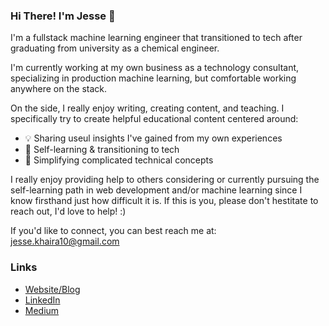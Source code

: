 ### Hi There! I'm Jesse 👋

I'm a fullstack machine learning engineer that transitioned to tech after graduating from university as a chemical engineer. 

I'm currently working at my own business as a technology consultant, specializing in production machine learning, but comfortable working anywhere on the stack. 

On the side, I really enjoy writing, creating content, and teaching. I specifically try to create helpful educational content centered around:
- 💡 Sharing useul insights I've gained from my own experiences
- 📖 Self-learning & transitioning to tech
- 🤖 Simplifying complicated technical concepts 

I really enjoy providing help to others considering or currently pursuing the self-learning path in web development and/or machine learning since I know firsthand just how difficult it is. If this is you, please don't hestitate to reach out, I'd love to help! :) 

If you'd like to connect, you can best reach me at: [jesse.khaira10@gmail.com](mailto:jesse.khaira10@gmail.com)

### Links
- [Website/Blog](https://www.jessekhaira.com)
- [LinkedIn](https://www.linkedin.com/in/jesse-khaira)
- [Medium](https://medium.com/@jesse.khaira)

